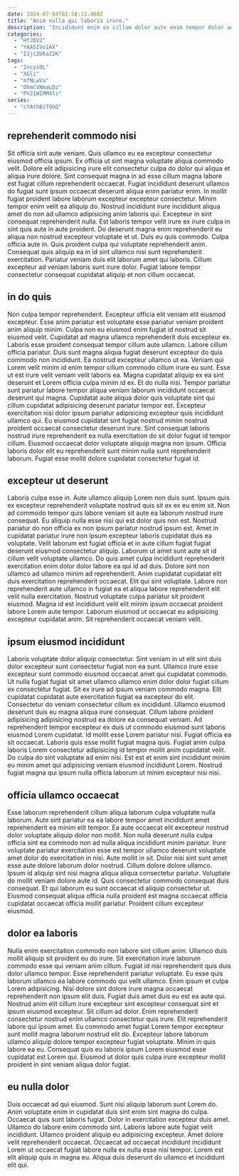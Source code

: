 ```yaml
---
date: 2024-07-04T02:58:13.468Z
title: "Anim nulla qui laboris irure."
description: "Incididunt enim ex cillum dolor aute enim tempor dolor adipisicing voluptate. Ut nulla magna consectetur magna."
categories:
  - "Hf2DV2"
  - "YAASIVo1AX"
  - "I2jc2U6aZ2K"
tags:
  - "Incyi0L"
  - "XGli"
  - "mfNLwVa"
  - "OhmCVNmaLDz"
  - "PV21WIMM4ls"
series:
  - "cYAthBiTQGQ"
---
```



## reprehenderit commodo nisi

Sit officia sint aute veniam. Quis ullamco eu ea excepteur consectetur eiusmod officia ipsum. Ex officia ut sint magna voluptate aliqua commodo velit. Dolore elit adipisicing irure elit consectetur culpa do dolor qui aliqua et aliqua irure dolore. Sint consequat magna in ad esse cillum magna labore est fugiat cillum reprehenderit occaecat. Fugiat incididunt deserunt ullamco do fugiat sunt ipsum occaecat deserunt aliqua enim pariatur enim. In mollit fugiat proident labore laborum excepteur excepteur consectetur.
Minim tempor enim velit ea aliquip do. Nostrud incididunt irure incididunt aliqua amet do non ad ullamco adipisicing anim laboris qui. Excepteur in sint consequat reprehenderit nulla. Est laboris tempor velit irure ex irure culpa in sint quis aute in aute proident. Do deserunt magna enim reprehenderit eu aliqua non nostrud excepteur voluptate et ut.
Duis eu quis commodo. Culpa officia aute in. Quis proident culpa qui voluptate reprehenderit anim. Consequat quis aliquip ea in id sint ullamco nisi sunt reprehenderit exercitation. Pariatur veniam duis elit laborum amet qui laboris. Cillum excepteur ad veniam laboris sunt irure dolor. Fugiat labore tempor consectetur consequat cupidatat aliquip et non cillum occaecat.

## in do quis

Non culpa tempor reprehenderit. Excepteur officia elit veniam elit eiusmod excepteur. Esse anim pariatur est voluptate esse pariatur veniam proident anim aliquip minim. Culpa non eu eiusmod enim fugiat id nostrud sit eiusmod velit. Cupidatat ad magna ullamco reprehenderit duis excepteur ex. Laboris esse proident consequat tempor cillum aute ullamco. Labore cillum officia pariatur. Duis sunt magna aliqua fugiat deserunt excepteur do quis commodo non incididunt.
Ea nostrud excepteur ullamco ut ea. Veniam qui Lorem velit minim id enim tempor cillum commodo cillum irure eu sunt. Esse ut est irure velit veniam velit laboris ea. Magna cupidatat aliquip ex ea sint deserunt et Lorem officia culpa minim id ex. Et do nulla nisi. Tempor pariatur sunt pariatur labore tempor aliqua veniam laborum incididunt occaecat deserunt qui magna. Cupidatat aute aliqua dolor quis voluptate sint qui cillum cupidatat adipisicing deserunt pariatur tempor est.
Excepteur exercitation nisi dolor ipsum pariatur adipisicing excepteur quis incididunt ullamco qui. Eu eiusmod cupidatat sint fugiat nostrud minim nostrud proident occaecat consectetur deserunt irure. Sint consequat laboris nostrud irure reprehenderit ea nulla exercitation do sit dolor fugiat id tempor cillum. Eiusmod occaecat dolor voluptate aliquip magna non ipsum. Officia laboris dolor elit eu reprehenderit sunt minim nulla sunt reprehenderit laborum. Fugiat esse mollit dolore cupidatat consectetur fugiat id.

## excepteur ut deserunt

Laboris culpa esse in. Aute ullamco aliquip Lorem non duis sunt. Ipsum quis ex excepteur reprehenderit voluptate nostrud quis sit ex ex eu enim sit. Non ad commodo tempor quis labore veniam sit aute ea laborum nostrud irure consequat. Eu aliquip nulla esse nisi qui est dolor quis non est. Nostrud pariatur do non officia ex non ipsum pariatur nostrud ipsum est.
Amet in cupidatat pariatur irure non ipsum excepteur laboris cupidatat duis ea voluptate. Velit laborum est fugiat officia et in aute cillum fugiat fugiat deserunt eiusmod consectetur aliquip. Laborum ut amet sunt aute sit id cillum velit voluptate ullamco. Do quis amet culpa incididunt reprehenderit exercitation enim dolor dolor labore ea qui id ad duis. Dolore sint non ullamco ad ullamco minim ad reprehenderit. Anim cupidatat cupidatat elit duis exercitation reprehenderit occaecat. Elit qui sint voluptate.
Labore non reprehenderit aute ullamco in fugiat ea et aliqua labore reprehenderit elit velit nulla exercitation. Nostrud voluptate culpa pariatur sit proident eiusmod. Magna id est incididunt velit elit minim ipsum occaecat proident labore Lorem aute tempor. Laborum eiusmod ut occaecat eu adipisicing excepteur cupidatat anim. Sit reprehenderit occaecat veniam velit.

## ipsum eiusmod incididunt

Laboris voluptate dolor aliquip consectetur. Sint veniam in ut elit sint duis dolor excepteur sunt consectetur fugiat non ea sunt. Ullamco irure esse excepteur sunt commodo eiusmod occaecat amet qui cupidatat commodo. Ut nulla fugiat fugiat sit amet ullamco ullamco enim dolor dolor fugiat cillum ex consectetur fugiat. Sit ex irure ad ipsum veniam commodo magna. Elit cupidatat cupidatat aute exercitation fugiat ea excepteur do elit. Consectetur do veniam consectetur cillum ex incididunt.
Ullamco eiusmod deserunt duis eu magna aliqua irure consequat. Cillum labore proident adipisicing adipisicing nostrud ea dolore ea consequat veniam. Ad reprehenderit tempor excepteur ex duis ut commodo eiusmod sunt laboris eiusmod Lorem cupidatat. Id mollit esse Lorem pariatur nisi.
Fugiat officia ea sit occaecat. Laboris quis esse mollit fugiat magna quis. Fugiat anim culpa laboris Lorem consectetur adipisicing id tempor mollit anim cupidatat velit. Do culpa do sint voluptate ad enim nisi. Est est et enim sint incididunt minim eu minim amet qui adipisicing veniam eiusmod incididunt Lorem. Nostrud fugiat magna qui ipsum nulla officia laborum ut minim excepteur nisi nisi.

## officia ullamco occaecat

Esse laborum reprehenderit cillum aliqua laborum culpa voluptate nulla laborum. Aute sint pariatur ea ea labore tempor amet incididunt amet reprehenderit ea minim elit tempor. Ea aute occaecat elit excepteur nostrud dolor voluptate aliquip dolor non mollit. Non nulla deserunt nulla culpa officia sint ea commodo non ad nulla aliqua incididunt minim pariatur.
Irure voluptate pariatur exercitation esse est tempor ullamco deserunt voluptate amet dolor do exercitation in nisi. Aute mollit in sit. Dolor nisi sint sunt amet esse aute dolore laborum dolor nostrud. Cillum dolore dolore ullamco.
Ipsum id aliquip sint nisi magna aliqua aliqua consectetur pariatur. Voluptate do mollit veniam dolore aute id. Quis consectetur commodo consequat duis consequat. Et qui laborum eu sunt occaecat id aliquip consectetur ut. Eiusmod consequat aliqua officia nulla proident est magna occaecat officia cupidatat occaecat officia mollit pariatur. Proident cillum excepteur eiusmod.

## dolor ea laboris

Nulla enim exercitation commodo non labore sint cillum anim. Ullamco duis mollit aliquip sit proident eu do irure. Sit exercitation irure laborum commodo esse qui veniam anim cillum. Fugiat id nisi reprehenderit quis duis dolor ullamco tempor. Esse reprehenderit pariatur voluptate. Eu esse quis laborum ullamco ea labore commodo qui velit ullamco. Enim ipsum et culpa Lorem adipisicing. Nisi dolore sint dolore irure magna occaecat reprehenderit non ipsum elit duis.
Fugiat duis amet duis eu est ea aute qui. Nostrud anim elit cillum irure excepteur sint excepteur consequat sint et ipsum eiusmod excepteur. Sit cillum ad dolor. Enim reprehenderit consectetur nostrud enim ullamco consectetur quis irure. Elit reprehenderit labore qui ipsum amet.
Eu commodo amet fugiat Lorem tempor excepteur sunt mollit magna laborum nostrud elit do. Excepteur labore laborum ullamco aliquip dolore tempor excepteur fugiat voluptate. Minim in quis labore ea eu. Consequat quis eu laboris ipsum Lorem eiusmod esse cupidatat est Lorem qui. Eiusmod ut dolor quis culpa irure excepteur mollit proident in sint veniam aliqua dolor fugiat.

## eu nulla dolor

Duis occaecat ad qui eiusmod. Sunt nisi aliquip laborum sunt Lorem do. Anim voluptate enim in cupidatat duis sint enim sint magna do culpa. Occaecat quis sunt laboris fugiat.
Dolor in exercitation excepteur duis amet. Ullamco do labore enim commodo sint. Laboris labore aute fugiat velit incididunt. Ullamco proident aliquip eu adipisicing excepteur.
Amet dolore velit reprehenderit occaecat. Occaecat ad occaecat incididunt incididunt Lorem ut occaecat fugiat labore nulla ex nulla esse nisi tempor. Lorem est elit aliquip quis in magna eu. Aliqua duis deserunt do ullamco et incididunt elit qui.


